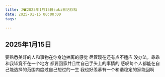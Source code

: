 ```yaml
---
title: J🕊️2025年1月15日suki日记存档
date: 2025-01-15 00:00:00
tags:

---
```


## 2025年1月15日

要熟悉美好的人和事物在你身边抽离的感觉
尽管现在还有点不适应
没办法，乖乖和我毕竟不在一个地方
都要回家并且忙自己手头上的事情的
感叹每个人都能在自己能选择的范围内度过自己想过的一生
我也好羡慕有一个和谐稳定的家能回啊
